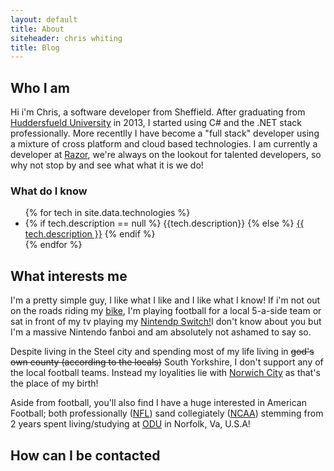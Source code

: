 ```yaml
---
layout: default
title: About
siteheader: chris whiting
title: Blog
---
```


## Who I am ##

Hi i'm Chris, a software developer from Sheffield. After graduating from [Huddersfueld University][uni] in 2013, I started using C# and the .NET stack professionally. More recentlly I have become a "full stack" developer using a mixture of cross platform and cloud based technologies. I am currently a developer at [Razor](www.razor.co.uk), we're always on the lookout for talented developers, so why not stop by and see what what it is we do!

### What do I know ###
<ul>
{% for tech in site.data.technologies %}
    <li>
        {% if tech.description == null %}
            {{tech.description}}
        {% else %}
            <a href='{{tech.url}}'>{{ tech.description }}</a>
        {% endif %}
    </li>
{% endfor %}
</ul>

## What interests me ##

I'm a pretty simple guy, I like what I like and I like what I know! If i'm not out on the roads riding my [bike][strava], I'm playing football for a local 5-a-side team or sat in front of my tv playing my [Nintendp Switch!][switch]I don't know about you but I'm a massive Nintendo fanboi and am absolutely not ashamed to say so.

Despite living in the Steel city and spending most of my life living in <s>god's own county (according to the locals)</s> South Yorkshire, I don't support any of the local football teams. Instead my loyalities lie with [Norwich City](https://www.canaries.co.uk/) as that's the place of my birth!

Aside from football, you'll also find I have a huge interested in American Football; both professionally ([NFL](www.nfl.com)) sand collegiately ([NCAA](https://www.ncaa.com/sports/football/fbs)) stemming from 2 years spent living/studying at [ODU](www.odu.edu) in Norfolk, Va, U.S.A! 

## How can I be contacted ##


[uni]:https://www.hud.ac.uk/
[switch]:https://www.nintendo.com/switch/
[strava]:https://www.strava.com/athletes/12373514